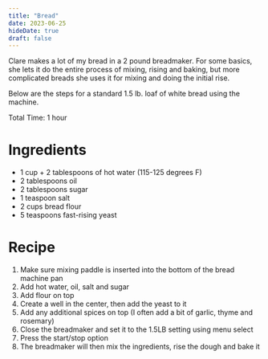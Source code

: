 ```yaml
---
title: "Bread"
date: 2023-06-25
hideDate: true
draft: false
---
```


Clare makes a lot of my bread in a 2 pound breadmaker. For some basics, she lets it do the entire process of mixing, rising and baking, but more complicated breads she uses it for mixing and doing the initial rise.

Below are the steps for a standard 1.5 lb. loaf of white bread using the machine.

Total Time: 1 hour

# Ingredients

- 1 cup + 2 tablespoons of hot water (115-125 degrees F)
- 2 tablespoons oil
- 2 tablespoons sugar
- 1 teaspoon salt
- 2 cups bread flour 
- 5 teaspoons fast-rising yeast



# Recipe

1. Make sure mixing paddle is inserted into the bottom of the bread machine pan 
2. Add hot water, oil, salt and sugar
3. Add flour on top
4. Create a well in the center, then add the yeast to it
5. Add any additional spices on top (I often add a bit of garlic, thyme and rosemary)
6. Close the breadmaker and set it to the 1.5LB setting using menu select
7. Press the start/stop option
8. The breadmaker will then mix the ingredients, rise the dough and bake it

